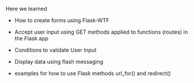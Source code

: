 Here we learned 

 - How to create forms using Flask-WTF 
 - Accept user input using GET methods applied to functions (routes) in the Flask app
 - Conditions to validate User Input
 - Display data using flash messaging

 - examples for how to use Flask methods url_for() and redirect() 
